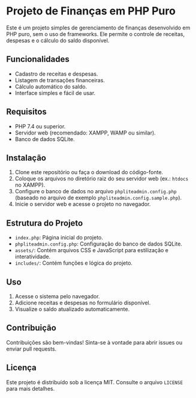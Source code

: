 # Projeto de Finanças em PHP Puro

Este é um projeto simples de gerenciamento de finanças desenvolvido em PHP puro, sem o uso de frameworks. Ele permite o controle de receitas, despesas e o cálculo do saldo disponível.

## Funcionalidades

- Cadastro de receitas e despesas.
- Listagem de transações financeiras.
- Cálculo automático do saldo.
- Interface simples e fácil de usar.

## Requisitos

- PHP 7.4 ou superior.
- Servidor web (recomendado: XAMPP, WAMP ou similar).
- Banco de dados SQLite.

## Instalação

1. Clone este repositório ou faça o download do código-fonte.
2. Coloque os arquivos no diretório raiz do seu servidor web (ex.: `htdocs` no XAMPP).
3. Configure o banco de dados no arquivo `phpliteadmin.config.php` (baseado no arquivo de exemplo `phpliteadmin.config.sample.php`).
4. Inicie o servidor web e acesse o projeto no navegador.

## Estrutura do Projeto

- `index.php`: Página inicial do projeto.
- `phpliteadmin.config.php`: Configuração do banco de dados SQLite.
- `assets/`: Contém arquivos CSS e JavaScript para estilização e interatividade.
- `includes/`: Contém funções e lógica do projeto.

## Uso

1. Acesse o sistema pelo navegador.
2. Adicione receitas e despesas no formulário disponível.
3. Visualize o saldo atualizado automaticamente.

## Contribuição

Contribuições são bem-vindas! Sinta-se à vontade para abrir issues ou enviar pull requests.

## Licença

Este projeto é distribuído sob a licença MIT. Consulte o arquivo `LICENSE` para mais detalhes.